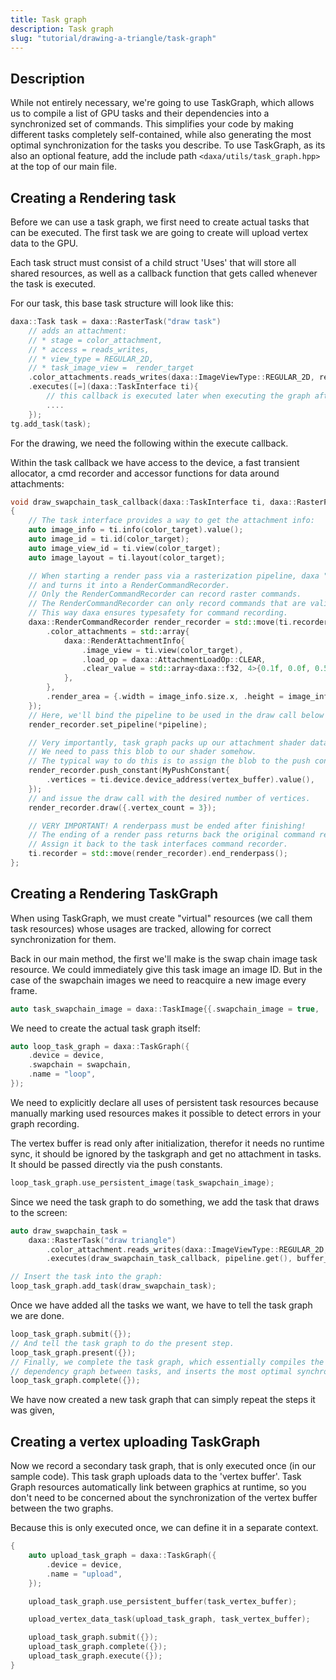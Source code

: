 ```yaml
---
title: Task graph
description: Task graph
slug: "tutorial/drawing-a-triangle/task-graph"
---
```


## Description

While not entirely necessary, we're going to use TaskGraph, which allows us to compile a list of GPU tasks and their dependencies into a synchronized set of commands. This simplifies your code by making different tasks completely self-contained, while also generating the most optimal synchronization for the tasks you describe. To use TaskGraph, as its also an optional feature, add the include path `<daxa/utils/task_graph.hpp>` at the top of our main file.

## Creating a Rendering task

Before we can use a task graph, we first need to create actual tasks that can be executed. The first task we are going to create will upload vertex data to the GPU.

Each task struct must consist of a child struct 'Uses' that will store all shared resources, as well as a callback function that gets called whenever the task is executed.

For our task, this base task structure will look like this:

```cpp
daxa::Task task = daxa::RasterTask("draw task")
    // adds an attachment:
    // * stage = color_attachment, 
    // * access = reads_writes,
    // * view_type = REGULAR_2D,
    // * task_image_view =  render_target
    .color_attachments.reads_writes(daxa::ImageViewType::REGULAR_2D, render_target) 
    .executes([=](daxa::TaskInterface ti){
        // this callback is executed later when executing the graph after completing recording.
        ....
    });
tg.add_task(task);
```

For the drawing, we need the following within the execute callback.

Within the task callback we have access to the device, a fast transient allocator, a cmd recorder and accessor functions for data around attachments:

```cpp
void draw_swapchain_task_callback(daxa::TaskInterface ti, daxa::RasterPipeline * pipeline, daxa::TaskImageView color_target, daxa::BufferId vertex_buffer)
{
    // The task interface provides a way to get the attachment info:
    auto image_info = ti.info(color_target).value();
    auto image_id = ti.id(color_target);
    auto image_view_id = ti.view(color_target);
    auto image_layout = ti.layout(color_target);

    // When starting a render pass via a rasterization pipeline, daxa "eats" a generic command recorder
    // and turns it into a RenderCommandRecorder.
    // Only the RenderCommandRecorder can record raster commands.
    // The RenderCommandRecorder can only record commands that are valid within a render pass.
    // This way daxa ensures typesafety for command recording.
    daxa::RenderCommandRecorder render_recorder = std::move(ti.recorder).begin_renderpass({
        .color_attachments = std::array{
            daxa::RenderAttachmentInfo{
                .image_view = ti.view(color_target),
                .load_op = daxa::AttachmentLoadOp::CLEAR,
                .clear_value = std::array<daxa::f32, 4>{0.1f, 0.0f, 0.5f, 1.0f},
            },
        },
        .render_area = {.width = image_info.size.x, .height = image_info.size.y},
    });
    // Here, we'll bind the pipeline to be used in the draw call below
    render_recorder.set_pipeline(*pipeline);

    // Very importantly, task graph packs up our attachment shader data into a byte blob.
    // We need to pass this blob to our shader somehow.
    // The typical way to do this is to assign the blob to the push constant.
    render_recorder.push_constant(MyPushConstant{
        .vertices = ti.device.device_address(vertex_buffer).value(),
    });
    // and issue the draw call with the desired number of vertices.
    render_recorder.draw({.vertex_count = 3});

    // VERY IMPORTANT! A renderpass must be ended after finishing!
    // The ending of a render pass returns back the original command recorder.
    // Assign it back to the task interfaces command recorder.
    ti.recorder = std::move(render_recorder).end_renderpass();
};
```

## Creating a Rendering TaskGraph

When using TaskGraph, we must create "virtual" resources (we call them task resources) whose usages are tracked, allowing for correct synchronization for them.

Back in our main method, the first we'll make is the swap chain image task resource. We could immediately give this task image an image ID. But in the case of the swapchain images we need to reacquire a new image every frame.

```cpp
auto task_swapchain_image = daxa::TaskImage{{.swapchain_image = true, .name = "swapchain image"}};
```

We need to create the actual task graph itself:

```cpp
auto loop_task_graph = daxa::TaskGraph({
    .device = device,
    .swapchain = swapchain,
    .name = "loop",
});
```

We need to explicitly declare all uses of persistent task resources because manually marking used resources makes it possible to detect errors in your graph recording.

The vertex buffer is read only after initialization, therefor it needs no runtime sync, it should be ignored by the taskgraph and get no attachment in tasks. It should be passed directly via the push constants.

```cpp
loop_task_graph.use_persistent_image(task_swapchain_image);
```

Since we need the task graph to do something, we add the task that draws to the screen:

```cpp    
auto draw_swapchain_task =
    daxa::RasterTask("draw triangle")
        .color_attachment.reads_writes(daxa::ImageViewType::REGULAR_2D, task_swapchain_image.view())
        .executes(draw_swapchain_task_callback, pipeline.get(), buffer_id);

// Insert the task into the graph:
loop_task_graph.add_task(draw_swapchain_task);
```

Once we have added all the tasks we want, we have to tell the task graph we are done.

```cpp
loop_task_graph.submit({});
// And tell the task graph to do the present step.
loop_task_graph.present({});
// Finally, we complete the task graph, which essentially compiles the
// dependency graph between tasks, and inserts the most optimal synchronization!
loop_task_graph.complete({});
```

We have now created a new task graph that can simply repeat the steps it was given,

## Creating a vertex uploading TaskGraph

Now we record a secondary task graph, that is only executed once (in our sample code). This task graph uploads data to the 'vertex buffer'. Task Graph resources automatically link between graphics at runtime, so you don't need to be concerned about the synchronization of the vertex buffer between the two graphs.

Because this is only executed once, we can define it in a separate context.

```cpp
{
    auto upload_task_graph = daxa::TaskGraph({
        .device = device,
        .name = "upload",
    });

    upload_task_graph.use_persistent_buffer(task_vertex_buffer);

    upload_vertex_data_task(upload_task_graph, task_vertex_buffer);

    upload_task_graph.submit({});
    upload_task_graph.complete({});
    upload_task_graph.execute({});
}
```
